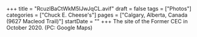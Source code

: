 +++
title = "RcuzlBaCtWkM5lJwJqCL.avif"
draft = false
tags = ["Photos"]
categories = ["Chuck E. Cheese's"]
pages = ["Calgary, Alberta, Canada (9627 Macleod Trail)"]
startDate = ""
+++
The site of the Former CEC in October 2020. (PC: Google Maps)
